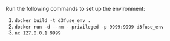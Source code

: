 Run the following commands to set up the environment:
1. `docker build -t d3fuse_env .`
2. `docker run -d --rm --privileged -p 9999:9999 d3fuse_env`
2. `nc 127.0.0.1 9999`

